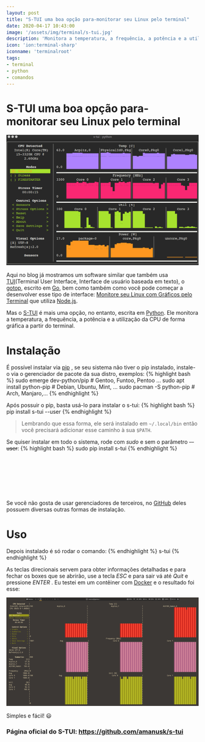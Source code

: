 ```yaml
---
layout: post
title: "S-TUI uma boa opção para-monitorar seu Linux pelo terminal"
date: 2020-04-17 10:43:00
image: '/assets/img/terminal/s-tui.jpg'
description: 'Monitora a temperatura, a frequência, a potência e a utilização da CPU de forma gráfica a partir do terminal.'
icon: 'ion:terminal-sharp'
iconname: 'terminalroot'
tags:
- terminal
- python
- comandos
---
```


# S-TUI uma boa opção para-monitorar seu Linux pelo terminal
![S-TUI uma boa opção para-monitorar seu Linux pelo terminal](/assets/img/terminal/s-tui.jpg)

Aqui no blog já mostramos um software similar que também usa [TUI](https://en.m.wikipedia.org/wiki/Text-based_user_interface)(Terminal User Interface,  Interface de usuário baseada em texto), o [gotop](https://terminalroot.com.br/2019/07/instale-o-gotop-um-monitor-grafico-do-sistema-via-terminal.html), escrito em [Go](https://golang.org/), bem como também como você pode começar a desenvolver esse tipo de interface: [Monitore seu Linux com Gráficos pelo Terminal](https://youtu.be/-6O7_UQ765g) que utiliza [Node.js](https://terminalroot.com.br/2019/11/como-instalar-nodejs-no-linux-e-primeiros-passos.html).

Mas o [S-TUI](https://github.com/amanusk/s-tui) é mais uma opção, no entanto, escrita em [Python](https://terminalroot.com.br/2019/12/as-30-melhores-bibliotecas-e-pacotes-python-para-iniciantes.html). Ele monitora a temperatura, a frequência, a potência e a utilização da CPU de forma gráfica a partir do terminal.

# Instalação
É possível instalar via [pip](https://pypi.org/project/pip/) , se seu sistema não tiver o pip instalado, instale-o via o gerenciador de pacote da sua distro, exemplos:
{% highlight bash %}
sudo emerge dev-python/pip # Gentoo, Funtoo, Pentoo ...
sudo apt install python-pip # Debian, Ubuntu, Mint, ...
sudo pacman -S python-pip # Arch, Manjaro,...
{% endhighlight %}

Após possuir o pip, basta usá-lo para instalar o s-tui:
{% highlight bash %}
pip install s-tui --user
{% endhighlight %}
> Lembrando que essa forma, ele será instalado em `~/.local/bin` então você precisará adicionar esse caminho à sua `$PATH`.

Se quiser instalar em todo o sistema, rode com *sudo* e sem o parâmetro ~~--user~~:
{% highlight bash %}
sudo pip install s-tui
{% endhighlight %}

<!-- LISTA MIN -->
<script async src="//pagead2.googlesyndication.com/pagead/js/adsbygoogle.js"></script>
<ins class="adsbygoogle"
style="display:inline-block;width:730px;height:95px"
data-ad-client="ca-pub-2838251107855362"
data-ad-slot="5351066970"></ins>
<script>
(adsbygoogle = window.adsbygoogle || []).push({});
</script>

Se você não gosta de usar gerenciadores de terceiros, no [GitHub](https://github.com/amanusk/s-tui) deles possuem diversas outras formas de instalação.

# Uso
Depois instalado é só rodar o comando:
{% endhighlight %}
s-tui
{% endhighlight %}

As teclas direcionais servem para obter informações detalhadas e para fechar os boxes que se abrirão, use a tecla *ESC* e para sair vá até *Quit* e pressione *ENTER* . Eu testei em um contêiner com [Docker](https://terminalroot.com.br/2019/08/tutorial-definitivo-de-docker-para-iniciantes-ubuntu.html) e o resultado foi esse:

![S-TUI rodando em Docker](/assets/img/terminal/s-tui-docker.png)

Simples e fácil! 😃

### Página oficial do S-TUI: <https://github.com/amanusk/s-tui>
